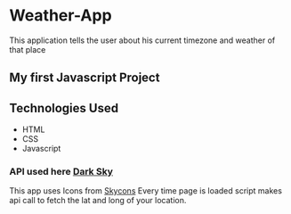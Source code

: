 # Weather-App
This application tells the user about his current timezone and weather of that place
## My first Javascript Project
## Technologies Used
* HTML
* CSS
* Javascript

### API used here [Dark Sky](https://darksky.net/dev)
This app uses Icons from [Skycons](https://darkskyapp.github.io/skycons/)
Every time page is loaded script makes api call to fetch the lat and long of your location.
